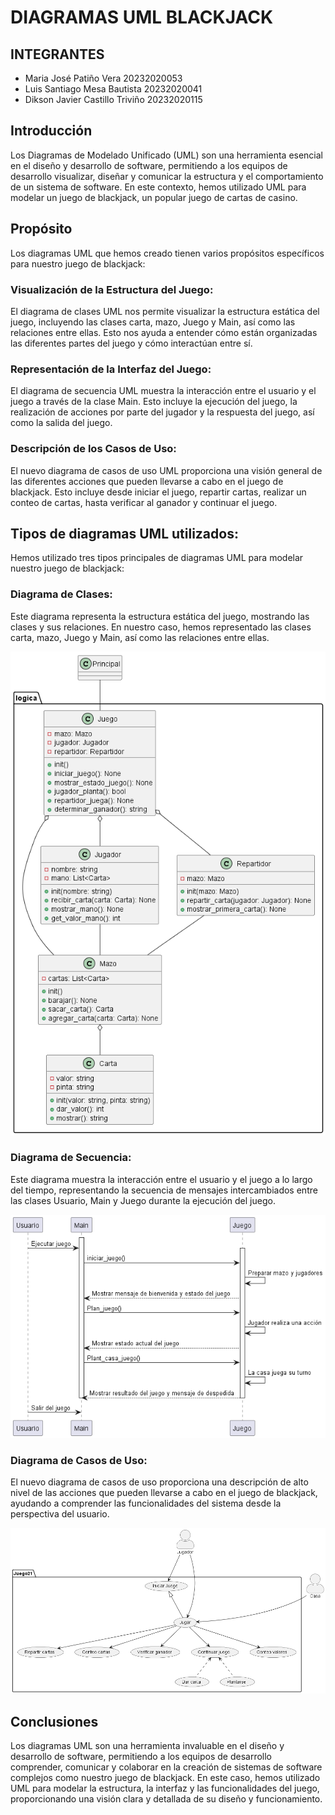 # DIAGRAMAS UML BLACKJACK

## INTEGRANTES

- Maria José Patiño Vera 20232020053
- Luis Santiago Mesa Bautista 20232020041
- Dikson Javier Castillo Triviño 20232020115

## Introducción
Los Diagramas de Modelado Unificado (UML) son una herramienta esencial en el diseño y desarrollo de software, permitiendo a los equipos de desarrollo visualizar, diseñar y comunicar la estructura y el comportamiento de un sistema de software. En este contexto, hemos utilizado UML para modelar un juego de blackjack, un popular juego de cartas de casino.

## Propósito
Los diagramas UML que hemos creado tienen varios propósitos específicos para nuestro juego de blackjack:

### Visualización de la Estructura del Juego: 
El diagrama de clases UML nos permite visualizar la estructura estática del juego, incluyendo las clases carta, mazo, Juego y Main, así como las relaciones entre ellas. Esto nos ayuda a entender cómo están organizadas las diferentes partes del juego y cómo interactúan entre sí.

### Representación de la Interfaz del Juego: 
El diagrama de secuencia UML muestra la interacción entre el usuario y el juego a través de la clase Main. Esto incluye la ejecución del juego, la realización de acciones por parte del jugador y la respuesta del juego, así como la salida del juego.

### Descripción de los Casos de Uso: 
El nuevo diagrama de casos de uso UML proporciona una visión general de las diferentes acciones que pueden llevarse a cabo en el juego de blackjack. Esto incluye desde iniciar el juego, repartir cartas, realizar un conteo de cartas, hasta verificar al ganador y continuar el juego.

## Tipos de diagramas UML utilizados:
Hemos utilizado tres tipos principales de diagramas UML para modelar nuestro juego de blackjack:

### Diagrama de Clases: 
Este diagrama representa la estructura estática del juego, mostrando las clases y sus relaciones. En nuestro caso, hemos representado las clases carta, mazo, Juego y Main, así como las relaciones entre ellas.

![Diagrama de Clases](image-3.png)

### Diagrama de Secuencia: 
Este diagrama muestra la interacción entre el usuario y el juego a lo largo del tiempo, representando la secuencia de mensajes intercambiados entre las clases Usuario, Main y Juego durante la ejecución del juego.

![Diagrama de Secuencia](image-1.png)

### Diagrama de Casos de Uso: 
El nuevo diagrama de casos de uso proporciona una descripción de alto nivel de las acciones que pueden llevarse a cabo en el juego de blackjack, ayudando a comprender las funcionalidades del sistema desde la perspectiva del usuario.

![Diagrama de Casos](image.png)

## Conclusiones
Los diagramas UML son una herramienta invaluable en el diseño y desarrollo de software, permitiendo a los equipos de desarrollo comprender, comunicar y colaborar en la creación de sistemas de software complejos como nuestro juego de blackjack. En este caso, hemos utilizado UML para modelar la estructura, la interfaz y las funcionalidades del juego, proporcionando una visión clara y detallada de su diseño y funcionamiento.
